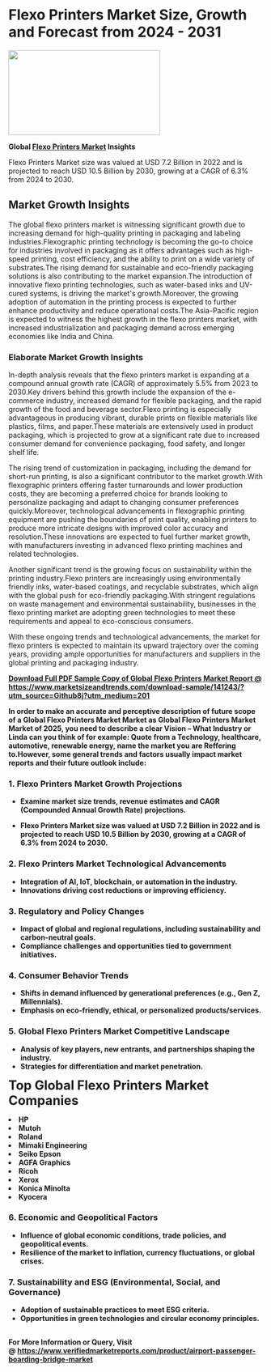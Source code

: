 <H1>Flexo Printers Market Size, Growth and Forecast from 2024 - 2031</H1><img class="aligncenter size-medium wp-image-584254" src="https://thirdeyenews.in/wp-content/uploads/2024/09/Global-Market-Research-300x168.jpeg" alt="" width="300" height="168" /><p><strong>Global&nbsp;<a href="https://www.marketsizeandtrends.com/download-sample/141243/?utm_source=Github8j?utm_medium=201">Flexo Printers Market</a> Insights</strong></p><p>Flexo Printers Market size was valued at USD 7.2 Billion in 2022 and is projected to reach USD 10.5 Billion by 2030, growing at a CAGR of 6.3% from 2024 to 2030.</p><p><!DOCTYPE html> <html lang="en"> <head> <meta charset="UTF-8"> <meta name="viewport" content="width=device-width, initial-scale=1.0"> <title>Flexo Printers Market Growth Insights</title> </head> <body> <h2>Market Growth Insights</h2> <p>The global flexo printers market is witnessing significant growth due to increasing demand for high-quality printing in packaging and labeling industries.Flexographic printing technology is becoming the go-to choice for industries involved in packaging as it offers advantages such as high-speed printing, cost efficiency, and the ability to print on a wide variety of substrates.The rising demand for sustainable and eco-friendly packaging solutions is also contributing to the market expansion.The introduction of innovative flexo printing technologies, such as water-based inks and UV-cured systems, is driving the market's growth.Moreover, the growing adoption of automation in the printing process is expected to further enhance productivity and reduce operational costs.The Asia-Pacific region is expected to witness the highest growth in the flexo printers market, with increased industrialization and packaging demand across emerging economies like India and China.</p> <p><strong><a href="#"></a></strong></p> <h3>Elaborate Market Growth Insights</h3> <p>In-depth analysis reveals that the flexo printers market is expanding at a compound annual growth rate (CAGR) of approximately 5.5% from 2023 to 2030.Key drivers behind this growth include the expansion of the e-commerce industry, increased demand for flexible packaging, and the rapid growth of the food and beverage sector.Flexo printing is especially advantageous in producing vibrant, durable prints on flexible materials like plastics, films, and paper.These materials are extensively used in product packaging, which is projected to grow at a significant rate due to increased consumer demand for convenience packaging, food safety, and longer shelf life.</p> <p>The rising trend of customization in packaging, including the demand for short-run printing, is also a significant contributor to the market growth.With flexographic printers offering faster turnarounds and lower production costs, they are becoming a preferred choice for brands looking to personalize packaging and adapt to changing consumer preferences quickly.Moreover, technological advancements in flexographic printing equipment are pushing the boundaries of print quality, enabling printers to produce more intricate designs with improved color accuracy and resolution.These innovations are expected to fuel further market growth, with manufacturers investing in advanced flexo printing machines and related technologies.</p> <p>Another significant trend is the growing focus on sustainability within the printing industry.Flexo printers are increasingly using environmentally friendly inks, water-based coatings, and recyclable substrates, which align with the global push for eco-friendly packaging.With stringent regulations on waste management and environmental sustainability, businesses in the flexo printing market are adopting green technologies to meet these requirements and appeal to eco-conscious consumers.</p> <p>With these ongoing trends and technological advancements, the market for flexo printers is expected to maintain its upward trajectory over the coming years, providing ample opportunities for manufacturers and suppliers in the global printing and packaging industry.</p> <p><strong><a href="#"></p><p><span class=""><strong>Download Full PDF Sample Copy of Global Flexo Printers Market Report</strong> @ <a href="https://www.marketsizeandtrends.com/download-sample/141243/?utm_source=Github8j?utm_medium=201" target="_blank">https://www.marketsizeandtrends.com/download-sample/141243/?utm_source=Github8j?utm_medium=201</a></span></p><p>In order to make an accurate and perceptive description of future scope of a Global&nbsp;Flexo Printers Market Market as Global&nbsp;Flexo Printers Market Market of 2025, you need to describe a clear Vision &ndash; What Industry or Linda can you think of for example: Quote from a Technology, healthcare, automotive, renewable energy, name the market you are Reffering to.However, some general trends and factors usually impact market reports and their future outlook include:</p><h3>1.&nbsp;<strong>Flexo Printers Market Growth Projections</strong></h3><ul><li>Examine market size trends, revenue estimates and CAGR (Compounded Annual Growth Rate) projections.</li><li><p>Flexo Printers Market size was valued at USD 7.2 Billion in 2022 and is projected to reach USD 10.5 Billion by 2030, growing at a CAGR of 6.3% from 2024 to 2030.</p></li></ul><h3>2.&nbsp;<strong>Flexo Printers Market Technological Advancements</strong></h3><ul><li>Integration of AI, IoT, blockchain, or automation in the industry.</li><li>Innovations driving cost reductions or improving efficiency.</li></ul><h3>3.&nbsp;<strong>Regulatory and Policy Changes</strong></h3><ul><li>Impact of global and regional regulations, including sustainability and carbon-neutral goals.</li><li>Compliance challenges and opportunities tied to government initiatives.</li></ul><h3>4.&nbsp;<strong>Consumer Behavior Trends</strong></h3><ul><li>Shifts in demand influenced by generational preferences (e.g., Gen Z, Millennials).</li><li>Emphasis on eco-friendly, ethical, or personalized products/services.</li></ul><h3>5.&nbsp;<strong>Global Flexo Printers Market Competitive Landscape</strong></h3><ul><li>Analysis of key players, new entrants, and partnerships shaping the industry.</li><li>Strategies for differentiation and market penetration.</li></ul><p data-pm-slice="1 1 []"><span style="color: inherit; font-family: inherit; font-size: 25px;">Top Global Flexo Printers Market Companies</span></p><div class="" data-test-id=""><p><li>HP</li><li> Mutoh</li><li> Roland</li><li> Mimaki Engineering</li><li> Seiko Epson</li><li> AGFA Graphics</li><li> Ricoh</li><li> Xerox</li><li> Konica Minolta</li><li> Kyocera</li></p></div><h3>6.&nbsp;<strong>Economic and Geopolitical Factors</strong></h3><ul><li>Influence of global economic conditions, trade policies, and geopolitical events.</li><li>Resilience of the market to inflation, currency fluctuations, or global crises.</li></ul><h3>7.&nbsp;<strong>Sustainability and ESG (Environmental, Social, and Governance)</strong></h3><ul><li>Adoption of sustainable practices to meet ESG criteria.</li><li>Opportunities in green technologies and circular economy principles.</li></ul><h2><strong style="font-size: 14px;">For More Information or Query, Visit @&nbsp;</strong><a style="background-color: #ffffff; font-size: 14px;" href="https://www.marketsizeandtrends.com/report/flexo-printers-market/" target="_blank">https://www.verifiedmarketreports.com/product/airport-passenger-boarding-bridge-market</a></h2>